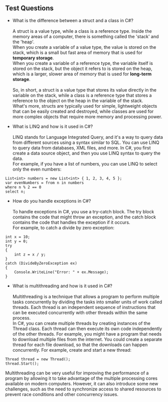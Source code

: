 ## Test Questions
* What is the difference between a struct and a class in C#? <br><br>
A struct is a value type, while a class is a reference type. 
Inside the memory areas of a computer, there is something called the 'stack' and the 'heap'. <br> When you create a variable of a value type, the value is stored on the stack, which is a small but fast area of memory that is used for __temporary storage__. <br> When you create a variable of a reference type, the variable itself is stored on the stack, but the object it refers to is stored on the heap, which is a larger, slower area of memory that is used for __long-term storage__. <br>
<br> So, in short, a struct is a value type that stores its value directly in the variable on the stack, while a class is a reference type that stores a reference to the object on the heap in the variable of the stack. <br>
What's more, structs are typically used for simple, lightweight objects that can be easily created and destroyed, while classes are used for more complex objects that require more memory and processing power.

* What is LINQ and how is it used in C#? <br><br>
LINQ stands for Language Integrated Query, and it's a way to query data from different sources using a syntax similar to SQL. You can use LINQ to query data from databases, XML files, and more. In C#, you first create a data source object, and then you use LINQ syntax to query the data. <br>
For example, if you have a list of numbers, you can use LINQ to select only the even numbers:

```
List<int> numbers = new List<int> { 1, 2, 3, 4, 5 };
var evenNumbers = from n in numbers
where n % 2 == 0
select n;
```

* How do you handle exceptions in C#? <br><br>
To handle exceptions in C#, you use a try-catch block. The try block contains the code that might throw an exception, and the catch block contains the code that handles the exception if it occurs. <br>
For example, to catch a divide by zero exception:

```
int x = 10;
int y = 0;
try
{
    int z = x / y;
}
catch (DivideByZeroException ex)
{
    Console.WriteLine("Error: " + ex.Message);
}
```

* What is multithreading and how is it used in C#? <br><br>
Multithreading is a technique that allows a program to perform multiple tasks concurrently by dividing the tasks into smaller units of work called threads. Each thread is an independent sequence of instructions that can be executed concurrently with other threads within the same process. <br> In C#, you can create multiple threads by creating instances of the Thread class. Each thread can then execute its own code independently of the other threads. For example, you might have a program that needs to download multiple files from the internet. You could create a separate thread for each file download, so that the downloads can happen concurrently.
For example, create and start a new thread: 

```
Thread thread = new Thread();
thread.Start();
```
Multithreading can be very useful for improving the performance of a program by allowing it to take advantage of the multiple processing cores available on modern computers. However, it can also introduce some new challenges, such as the need to synchronize access to shared resources to prevent race conditions and other concurrency issues.